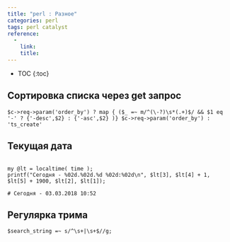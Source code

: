 ```yaml
---
title: "perl : Разное"
categories: perl
tags: perl catalyst
reference:
  -
    link:
    title:
---
```


* TOC 
{:toc}

## Сортировка списка через get запрос

<pre><code class="perl">$c->req->param('order_by') ? map { ($_ =~ m/^(\-?)\s*(.+)$/ && $1 eq '-' ? {'-desc',$2} : {'-asc',$2} )} $c->req->param('order_by') : 'ts_create'
</code></pre>

## Текущая дата

```

my @lt = localtime( time );
printf("Сегодня - %02d.%02d.%d %02d:%02d\n", $lt[3], $lt[4] + 1, $lt[5] + 1900, $lt[2], $lt[1]);

# Сегодня - 03.03.2018 10:52

```

## Регулярка трима
```
$search_string =~ s/^\s+|\s+$//g;
```
